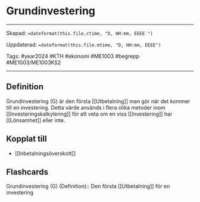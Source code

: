 # Grundinvestering

---
Skapad: `=dateformat(this.file.ctime, "D, HH:mm, EEEE ")`

Uppdaterad: `=dateformat(this.file.mtime, "D, HH:mm, EEEE")`

Tags: #year2024 #KTH #ekonomi #ME1003 #begrepp #ME1003/ME1003KS2

---

## Definition

Grundinvestering (G) är den första [[Utbetalning]] man gör när det kommer till en investering. Detta värde används i flera olika metoder inom [[Investeringskalkylering]] för att veta om en viss [[Investering]] har [[Lönsamhet]] eller inte.

## Kopplat till

- [[Inbetalningsöverskott]]

## Flashcards

Grundinvestering (G) (Definition):: Den första [[Utbetalning]] för en investering
<!--SR:!2024-03-03,13,290!2024-04-11,4,274-->
